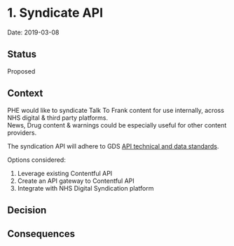 # 1. Syndicate API

Date: 2019-03-08

## Status

Proposed

## Context

PHE would like to syndicate Talk To Frank content for use internally, across NHS digital & third party platforms.  
News, Drug content & warnings could be especially useful for other content providers.  

The syndication API will adhere to GDS [API technical and data standards](https://www.gov.uk/guidance/gds-api-technical-and-data-standard).

Options considered:

1. Leverage existing Contentful API
2. Create an API gateway to Contentful API
3. Integrate with NHS Digital Syndication platform


## Decision


## Consequences

